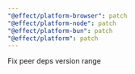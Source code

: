 ```yaml
---
"@effect/platform-browser": patch
"@effect/platform-node": patch
"@effect/platform-bun": patch
"@effect/platform": patch
---
```


Fix peer deps version range
